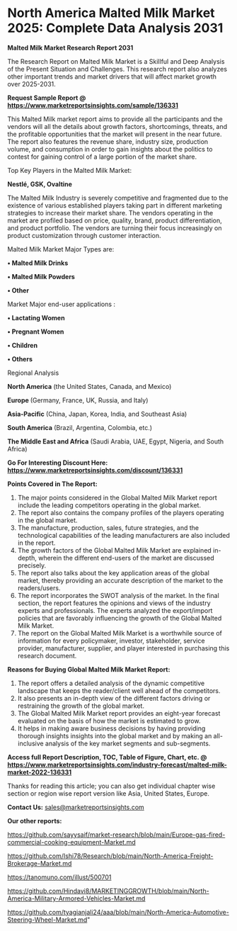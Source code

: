 # North America Malted Milk Market 2025: Complete Data Analysis 2031

<strong>Malted Milk Market Research Report 2031</strong>

The Research Report on Malted Milk Market is a Skillful and Deep Analysis of the Present Situation and Challenges. This research report also analyzes other important trends and market drivers that will affect market growth over 2025-2031.

<strong>Request Sample Report @ <a href=https://www.marketreportsinsights.com/sample/136331>https://www.marketreportsinsights.com/sample/136331</a></strong>

This Malted Milk market report aims to provide all the participants and the vendors will all the details about growth factors, shortcomings, threats, and the profitable opportunities that the market will present in the near future. The report also features the revenue share, industry size, production volume, and consumption in order to gain insights about the politics to contest for gaining control of a large portion of the market share.

Top Key Players in the Malted Milk Market:

<strong>Nestlé, GSK, Ovaltine</strong>

The Malted Milk Industry is severely competitive and fragmented due to the existence of various established players taking part in different marketing strategies to increase their market share. The vendors operating in the market are profiled based on price, quality, brand, product differentiation, and product portfolio. The vendors are turning their focus increasingly on product customization through customer interaction.

Malted Milk Market Major Types are:

<strong>• Malted Milk Drinks

• Malted Milk Powders

• Other</strong>

Market Major end-user applications :

<strong>• Lactating Women

• Pregnant Women

• Children

• Others</strong>

Regional Analysis

</u><strong><b>North America</b></strong> (the United States, Canada, and Mexico)

<strong><b>Europe </b></strong>(Germany, France, UK, Russia, and Italy)

<strong><b>Asia-Pacific</b></strong> (China, Japan, Korea, India, and Southeast Asia)

<strong><b>South America</b></strong> (Brazil, Argentina, Colombia, etc.)

<strong><b>The Middle East and Africa</b></strong> (Saudi Arabia, UAE, Egypt, Nigeria, and South Africa)

<strong>Go For Interesting Discount Here: <a href=https://www.marketreportsinsights.com/discount/136331>https://www.marketreportsinsights.com/discount/136331</a></strong>

<strong>Points Covered in The Report:</strong>
<ol>
  <li>The major points considered in the Global Malted Milk Market report include the leading competitors operating in the global market.</li>
  <li>The report also contains the company profiles of the players operating in the global market.</li>
  <li>The manufacture, production, sales, future strategies, and the technological capabilities of the leading manufacturers are also included in the report.</li>
  <li>The growth factors of the Global Malted Milk Market are explained in-depth, wherein the different end-users of the market are discussed precisely.</li>
  <li>The report also talks about the key application areas of the global market, thereby providing an accurate description of the market to the readers/users.</li>
  <li>The report incorporates the SWOT analysis of the market. In the final section, the report features the opinions and views of the industry experts and professionals. The experts analyzed the export/import policies that are favorably influencing the growth of the Global Malted Milk Market.</li>
  <li>The report on the Global Malted Milk Market is a worthwhile source of information for every policymaker, investor, stakeholder, service provider, manufacturer, supplier, and player interested in purchasing this research document.</li>
</ol>
<strong>Reasons for Buying Global Malted Milk Market Report:</strong>

<ol>
  <li>The report offers a detailed analysis of the dynamic competitive landscape that keeps the reader/client well ahead of the competitors.</li>
  <li>It also presents an in-depth view of the different factors driving or restraining the growth of the global market.</li>
  <li>The Global Malted Milk Market report provides an eight-year forecast evaluated on the basis of how the market is estimated to grow.</li>
  <li>It helps in making aware business decisions by having providing thorough insights insights into the global market and by making an all-inclusive analysis of the key market segments and sub-segments.</li>
</ol>
<strong>Access full Report Description, TOC, Table of Figure, Chart, etc. @ <a href=https://www.marketreportsinsights.com/industry-forecast/malted-milk-market-2022-136331>https://www.marketreportsinsights.com/industry-forecast/malted-milk-market-2022-136331</a></strong>


Thanks for reading this article; you can also get individual chapter wise section or region wise report version like Asia, United States, Europe.

<strong>Contact Us:</strong>
sales@marketreportsinsights.com

<strong>Our other reports:</strong>

<a href=https://github.com/sayysaif/market-research/blob/main/Europe-gas-fired-commercial-cooking-equipment-Market.md>https://github.com/sayysaif/market-research/blob/main/Europe-gas-fired-commercial-cooking-equipment-Market.md</a>

<a href=https://github.com/Ishi78/Research/blob/main/North-America-Freight-Brokerage-Market.md>https://github.com/Ishi78/Research/blob/main/North-America-Freight-Brokerage-Market.md</a>

<a href=https://tanomuno.com/illust/500701>https://tanomuno.com/illust/500701</a>

<a href=https://github.com/Hindavi8/MARKETINGGROWTH/blob/main/North-America-Military-Armored-Vehicles-Market.md>https://github.com/Hindavi8/MARKETINGGROWTH/blob/main/North-America-Military-Armored-Vehicles-Market.md</a>

<a href=https://github.com/tyagianjali24/aaa/blob/main/North-America-Automotive-Steering-Wheel-Market.md>https://github.com/tyagianjali24/aaa/blob/main/North-America-Automotive-Steering-Wheel-Market.md</a>"
